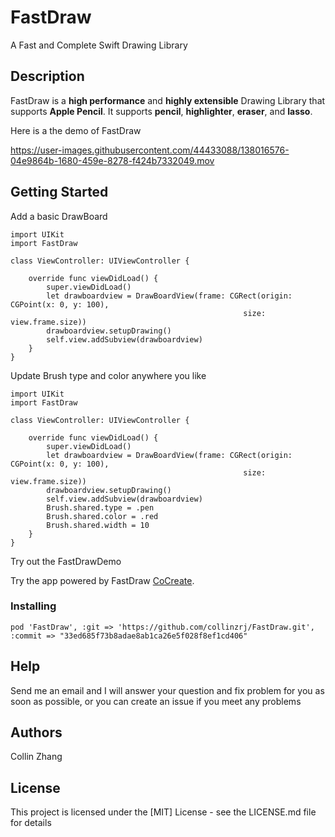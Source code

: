 # FastDraw

A Fast and Complete Swift Drawing Library

## Description

FastDraw is a **high performance** and **highly extensible** Drawing Library that supports **Apple Pencil**. It supports **pencil**, **highlighter**, **eraser**, and **lasso**. 

Here is a the demo of FastDraw

https://user-images.githubusercontent.com/44433088/138016576-04e9864b-1680-459e-8278-f424b7332049.mov


## Getting Started

Add a basic DrawBoard

```
import UIKit
import FastDraw

class ViewController: UIViewController {

    override func viewDidLoad() {
        super.viewDidLoad()
        let drawboardview = DrawBoardView(frame: CGRect(origin: CGPoint(x: 0, y: 100),
                                                    size: view.frame.size))
        drawboardview.setupDrawing()
        self.view.addSubview(drawboardview)
    }
}
```

Update Brush type and color anywhere you like

```
import UIKit
import FastDraw

class ViewController: UIViewController {

    override func viewDidLoad() {
        super.viewDidLoad()
        let drawboardview = DrawBoardView(frame: CGRect(origin: CGPoint(x: 0, y: 100),
                                                    size: view.frame.size))
        drawboardview.setupDrawing()
        self.view.addSubview(drawboardview)
        Brush.shared.type = .pen
        Brush.shared.color = .red
        Brush.shared.width = 10
    }
}
```

Try out the FastDrawDemo

Try the app powered by FastDraw [CoCreate](https://apps.apple.com/us/app/cocreate-draw-together/id1548911886). 

### Installing

```
pod 'FastDraw', :git => 'https://github.com/collinzrj/FastDraw.git', :commit => "33ed685f73b8adae8ab1ca26e5f028f8ef1cd406"
```

## Help

Send me an email and I will answer your question and fix problem for you as soon as possible, or you can create an issue if you meet any problems

## Authors

Collin Zhang


## License

This project is licensed under the [MIT] License - see the LICENSE.md file for details

